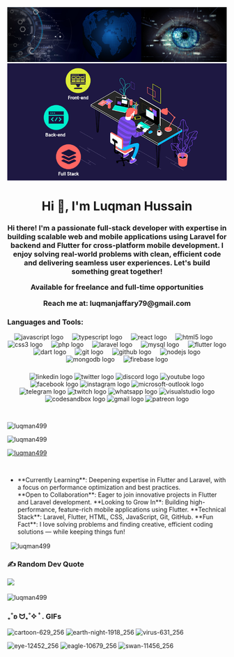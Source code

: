<img src="luqman.png" width="auto"> 
<br>
<div align="center"><img src="fullstack.gif"></div>

<h1 align="center">Hi 👋, I'm Luqman Hussain</h1>
<h3 align="center">
Hi there! I'm a passionate full-stack developer with expertise in building scalable web and mobile applications using Laravel for backend and Flutter for cross-platform mobile development.
I enjoy solving real-world problems with clean, efficient code and delivering seamless user experiences.
Let's build something great together!
<p> Available for freelance and full-time opportunities</p>
<p>Reach me at: luqmanjaffary79@gmail.com</p>

<h3 align="left">Languages and Tools:</h3>
<div align="center">
  <img src="https://cdn.jsdelivr.net/gh/devicons/devicon/icons/javascript/javascript-original.svg" height="30" alt="javascript logo"  />
  <img width="12" />
  <img src="https://cdn.jsdelivr.net/gh/devicons/devicon/icons/typescript/typescript-original.svg" height="30" alt="typescript logo"  />
  <img width="12" />
  <img src="https://cdn.jsdelivr.net/gh/devicons/devicon/icons/react/react-original.svg" height="30" alt="react logo"  />
  <img width="12" />
  <img src="https://cdn.jsdelivr.net/gh/devicons/devicon/icons/html5/html5-original.svg" height="30" alt="html5 logo"  />
  <img width="12" />
  <img src="https://cdn.jsdelivr.net/gh/devicons/devicon/icons/css3/css3-original.svg" height="30" alt="css3 logo"  />
  <img width="12" />
  <img src="https://cdn.jsdelivr.net/gh/devicons/devicon/icons/php/php-original.svg" height="30" alt="php logo"  />
  <img width="12" />
  <img src="https://cdn.jsdelivr.net/gh/devicons/devicon/icons/laravel/laravel-original.svg" height="30" alt="laravel logo"  />
  <img width="12" />
  <img src="https://cdn.jsdelivr.net/gh/devicons/devicon/icons/mysql/mysql-original.svg" height="30" alt="mysql logo"  />
  <img width="12" />
  <img src="https://cdn.jsdelivr.net/gh/devicons/devicon/icons/flutter/flutter-original.svg" height="30" alt="flutter logo"  />
  <img width="12" />
  <img src="https://cdn.jsdelivr.net/gh/devicons/devicon/icons/dart/dart-original.svg" height="30" alt="dart logo"  />
  <img width="12" />
  <img src="https://cdn.jsdelivr.net/gh/devicons/devicon/icons/git/git-original.svg" height="30" alt="git logo"  />
  <img width="12" />
  <img src="https://cdn.jsdelivr.net/gh/devicons/devicon/icons/github/github-original.svg" height="30" alt="github logo"  />
  <img width="12" />
  <img src="https://cdn.jsdelivr.net/gh/devicons/devicon/icons/nodejs/nodejs-original.svg" height="30" alt="nodejs logo"  />
  <img width="12" />
  <img src="https://cdn.jsdelivr.net/gh/devicons/devicon/icons/mongodb/mongodb-original.svg" height="30" alt="mongodb logo"  />
  <img width="12" />
  <img src="https://cdn.jsdelivr.net/gh/devicons/devicon/icons/firebase/firebase-plain.svg" height="30" alt="firebase logo"  />
</div>

###

<div align="center">
  <img src="https://raw.githubusercontent.com/maurodesouza/profile-readme-generator/master/src/assets/icons/social/linkedin/default.svg" width="41" height="30" alt="linkedin logo"  />
  <img src="https://raw.githubusercontent.com/maurodesouza/profile-readme-generator/master/src/assets/icons/social/twitter/default.svg" width="41" height="30" alt="twitter logo"  />
  <img src="https://raw.githubusercontent.com/maurodesouza/profile-readme-generator/master/src/assets/icons/social/discord/default.svg" width="41" height="30" alt="discord logo"  />
  <img src="https://raw.githubusercontent.com/maurodesouza/profile-readme-generator/master/src/assets/icons/social/youtube/default.svg" width="41" height="30" alt="youtube logo"  />
  <img src="https://raw.githubusercontent.com/maurodesouza/profile-readme-generator/master/src/assets/icons/social/facebook/default.svg" width="41" height="30" alt="facebook logo"  />
  <img src="https://raw.githubusercontent.com/maurodesouza/profile-readme-generator/master/src/assets/icons/social/instagram/default.svg" width="41" height="30" alt="instagram logo"  />
  <img src="https://raw.githubusercontent.com/maurodesouza/profile-readme-generator/master/src/assets/icons/social/microsoft-outlook/default.svg" width="41" height="30" alt="microsoft-outlook logo"  />
  <img src="https://raw.githubusercontent.com/maurodesouza/profile-readme-generator/master/src/assets/icons/social/telegram/default.svg" width="41" height="30" alt="telegram logo"  />
  <img src="https://raw.githubusercontent.com/maurodesouza/profile-readme-generator/master/src/assets/icons/social/twitch/default.svg" width="41" height="30" alt="twitch logo"  />
  <img src="https://raw.githubusercontent.com/maurodesouza/profile-readme-generator/master/src/assets/icons/social/whatsapp/default.svg" width="41" height="30" alt="whatsapp logo"  />
  <img src="https://raw.githubusercontent.com/maurodesouza/profile-readme-generator/master/src/assets/icons/social/visualstudio/default.svg" width="41" height="30" alt="visualstudio logo"  />
  <img src="https://raw.githubusercontent.com/maurodesouza/profile-readme-generator/master/src/assets/icons/social/codesandbox/default.svg" width="41" height="30" alt="codesandbox logo"  />
  <img src="https://raw.githubusercontent.com/maurodesouza/profile-readme-generator/master/src/assets/icons/social/gmail/default.svg" width="41" height="30" alt="gmail logo"  />
  <img src="https://raw.githubusercontent.com/maurodesouza/profile-readme-generator/master/src/assets/icons/social/patreon/default.svg" width="41" height="30" alt="patreon logo"  />
</div>

<p>&nbsp;</p>

<p align="left"> 
  <img src="https://komarev.com/ghpvc/?username=luqman499&label=Profile%20views&color=0e75b6&style=flat" alt="luqman499" /> 
</p>

<p align="left">
  <img  src="https://github-readme-stats.vercel.app/api/top-langs?username=luqman499&show_icons=true&locale=en&layout=compact" alt="luqman499" />
</p>

<p align="left"> 
  <a href="https://github.com/ryo-ma/github-profile-trophy">
    <img src="https://github-profile-trophy.vercel.app/?username=luqman499" alt="luqman499" />
  </a> 
</p>

<p>&nbsp;</p>
<ul>

<li>
 **Currently Learning**: Deepening expertise in Flutter and Laravel, with a focus on performance optimization and best practices.
</li>
 **Open to Collaboration**: Eager to join innovative projects in Flutter and Laravel development.
**Looking to Grow In**: Building high-performance, feature-rich mobile applications using Flutter.
**Technical Stack**: Laravel, Flutter, HTML, CSS, JavaScript, Git, GitHub.
**Fun Fact**: I love solving problems and finding creative, efficient coding solutions — while keeping things fun!
</ul>
<p>&nbsp;
  <img align="center" src="https://github-readme-stats.vercel.app/api?username=luqman499&show_icons=true&locale=en" alt="luqman499" />
</p>

### ✍️ Random Dev Quote

![](https://quotes-github-readme.vercel.app/api?type=horizontal&theme=radical)

<p>
  <img align="center" src="https://github-readme-streak-stats.herokuapp.com/?user=luqman499&" alt="luqman499" />
</p>

### ₊˚ʚ ᗢ₊˚✧ ﾟ. GIFs

![cartoon-629_256](https://github.com/hsynsvm/hsynsvm/assets/148003585/da2835fc-abec-4938-9468-77dfcabc75d5)
![earth-night-1918_256](https://github.com/hsynsvm/hsynsvm/assets/148003585/5c476bf0-da7c-427a-b1fa-4cd13795d540)
![virus-631_256](https://github.com/hsynsvm/hsynsvm/assets/148003585/bba25792-75a6-431b-b250-da2659ab27f7)

![eye-12452_256](https://github.com/hsynsvm/hsynsvm/assets/148003585/eaf90393-87f5-40cf-94ed-62f8e36403fe)
![eagle-10679_256](https://github.com/hsynsvm/hsynsvm/assets/148003585/0364888a-7b6f-4e89-8e7c-9587a56c35c4)
![swan-11456_256](https://github.com/hsynsvm/hsynsvm/assets/148003585/78033dec-0e74-4ce3-af52-1277dd0f7c36)
